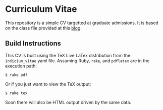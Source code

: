 # Curriculum Vitae

This repository is a simple CV targetted at graduate admissions. It is based on the class file provided at this [blog](http://linux.dsplabs.com.au/resume-writing-example-latex-template-linux-curriculum-vitae-professional-cv-layout-format-text-p54/).

## Build Instructions

This CV is built using the TeX Live LaTex distribution from the `indicium_vitae` yaml file. Assuming Ruby, `rake`, and `pdflatex` are in the execution path:

    $ rake pdf

Or if you just want to view the TeX output:

    $ rake tex

Soon there will also be HTML output driven by the same data.

